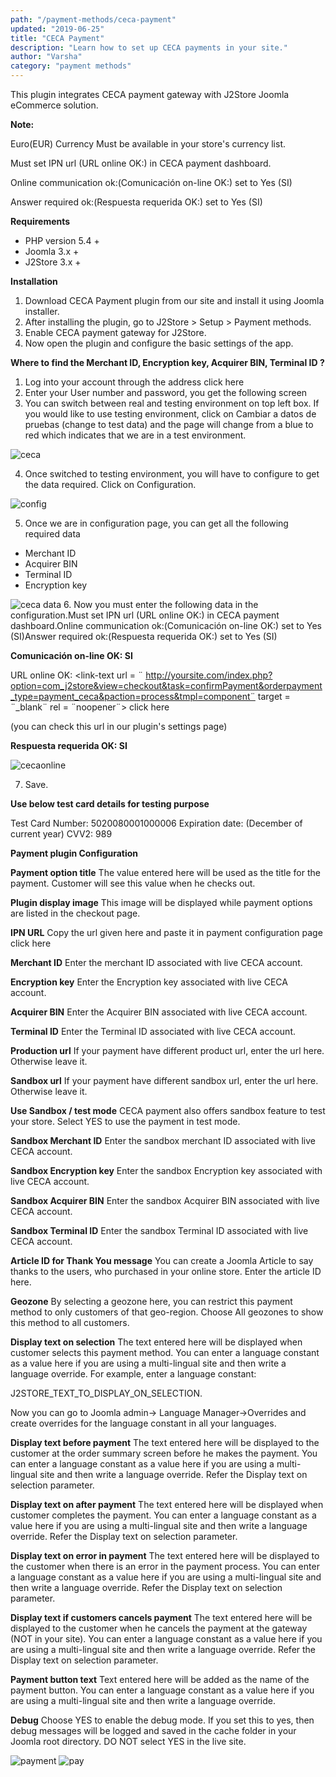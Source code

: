 ```yaml
---
path: "/payment-methods/ceca-payment"
updated: "2019-06-25"
title: "CECA Payment"
description: "Learn how to set up CECA payments in your site."
author: "Varsha"
category: "payment methods"
---
```


This plugin integrates CECA payment gateway with J2Store Joomla eCommerce solution.

**Note:**

Euro(EUR) Currency Must be available in your store's currency list.

Must set IPN url (URL online OK:) in CECA payment dashboard.

Online communication ok:(Comunicación on-line OK:) set to Yes (SI)

Answer required ok:(Respuesta requerida OK:) set to Yes (SI)

**Requirements**
* PHP version 5.4 +
* Joomla 3.x +
* J2Store 3.x +

**Installation**
1. Download CECA Payment plugin from our site and install it using Joomla installer.
2. After installing the plugin, go to J2Store > Setup > Payment methods.
3. Enable CECA payment gateway for J2Store.
4. Now open the plugin and configure the basic settings of the app.

**Where to find the Merchant ID, Encryption key, Acquirer BIN, Terminal ID ?**
1. Log into your account through the address <link-text url = ¨https://comercios.ceca.es/¨ target = ¨_blank¨ rel = ¨noopener¨> click here </link-text>
2. Enter your User number and password, you get the following screen
3. You can switch between real and testing environment on top left box. If you would like to use testing environment, click on Cambiar a datos de pruebas (change to test data) and the page will change from a blue to red which indicates that we are in a test environment.


![ceca](https://raw.githubusercontent.com/j2store/doc-images/master/payment-methods/ceca-payment/ceca-switch-envi.png)

4. Once switched to testing environment, you will have to configure to get the data required. Click on Configuration.

![config](https://raw.githubusercontent.com/j2store/doc-images/master/payment-methods/ceca-payment/ceca-config.png)

5. Once we are in configuration page, you can get all the following required data

* Merchant ID
* Acquirer BIN
* Terminal ID
* Encryption key

![ceca data](https://raw.githubusercontent.com/j2store/doc-images/master/payment-methods/ceca-payment/ceca-req-data.png)
6. Now you must enter the following data in the configuration.Must set IPN url (URL online OK:) in CECA payment dashboard.Online communication ok:(Comunicación on-line OK:) set to Yes (SI)Answer required ok:(Respuesta requerida OK:) set to Yes (SI)

**Comunicación on-line OK:  SI**

URL online OK: <link-text url = ¨ http://yoursite.com/index.php?option=com_j2store&view=checkout&task=confirmPayment&orderpayment_type=payment_ceca&paction=process&tmpl=component¨ target = ¨_blank¨ rel = ¨noopener¨>  click here </link-text>

(you can check this url in our plugin's settings page)

**Respuesta requerida OK: SI**

![cecaonline](https://raw.githubusercontent.com/j2store/doc-images/master/payment-methods/ceca-payment/ceca-url-online.png)


7. Save.

**Use below test card details for testing purpose**

Test Card Number: 5020080001000006
Expiration date: (December of current year)
CVV2: 989

**Payment plugin Configuration**

**Payment option title**
The value entered here will be used as the title for the payment. Customer will see this value when he checks out.

**Plugin display image**
This image will be displayed while payment options are listed in the checkout page.

**IPN URL**
Copy the url given here and paste it in payment configuration page <link-text url = ¨https://comercios.ceca.es/¨ traget = ¨_blank¨ rel = ¨noopener¨> click here </link-text>

**Merchant ID**
Enter the merchant ID associated with live CECA account.

**Encryption key**
Enter the Encryption key associated with live CECA account.

**Acquirer BIN**
Enter the Acquirer BIN associated with live CECA account.

**Terminal ID**
Enter the Terminal ID associated with live CECA account.

**Production url**
If your payment have different product url, enter the url here. Otherwise leave it.

**Sandbox url**
If your payment have different sandbox url, enter the url here. Otherwise leave it.

**Use Sandbox / test mode**
CECA payment also offers sandbox feature to test your store. Select YES to use the payment in test mode.

**Sandbox Merchant ID**
Enter the sandbox merchant ID associated with live CECA account.

**Sandbox Encryption key**
Enter the sandbox Encryption key associated with live CECA account.

**Sandbox Acquirer BIN**
Enter the sandbox Acquirer BIN associated with live CECA account.

**Sandbox Terminal ID**
Enter the sandbox Terminal ID associated with live CECA account.

**Article ID for Thank You message**
You can create a Joomla Article to say thanks to the users, who purchased in your online store. Enter the article ID here.

**Geozone**
By selecting a geozone here, you can restrict this payment method to only customers of that geo-region. Choose All geozones to show this method to all customers.

**Display text on selection**
The text entered here will be displayed when customer selects this payment method. You can enter a language constant as a value here if you are using a multi-lingual site and then write a language override. For example, enter a language constant:

J2STORE_TEXT_TO_DISPLAY_ON_SELECTION.

Now you can go to Joomla admin-> Language Manager->Overrides and create overrides for the language constant in all your languages.

**Display text before payment**
The text entered here will be displayed to the customer at the order summary screen before he makes the payment. You can enter a language constant as a value here if you are using a multi-lingual site and then write a language override. Refer the Display text on selection parameter.

**Display text on after payment**
The text entered here will be displayed when customer completes the payment.
You can enter a language constant as a value here if you are using a multi-lingual site and then write a language override. Refer the Display text on selection parameter.

**Display text on error in payment**
The text entered here will be displayed to the customer when there is an error in the payment process.
You can enter a language constant as a value here if you are using a multi-lingual site and then write a language override. Refer the Display text on selection parameter.

**Display text if customers cancels payment**
The text entered here will be displayed to the customer when he cancels the payment at the gateway (NOT in your site).
You can enter a language constant as a value here if you are using a multi-lingual site and then write a language override. Refer the Display text on selection parameter.

**Payment button text**
Text entered here will be added as the name of the payment button.
You can enter a language constant as a value here if you are using a multi-lingual site and then write a language override.

**Debug**
Choose YES to enable the debug mode. If you set this to yes, then debug messages will be logged and saved in the cache folder in your Joomla root directory. DO NOT select YES in the live site.


![payment](https://raw.githubusercontent.com/j2store/doc-images/master/payment-methods/ceca-payment/ceca-payment-01.png)
![pay](https://raw.githubusercontent.com/j2store/doc-images/master/payment-methods/ceca-payment/ceca-payment-02.png)
